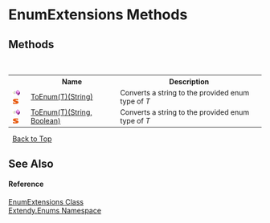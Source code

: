 # EnumExtensions Methods
 


## Methods
&nbsp;<table><tr><th></th><th>Name</th><th>Description</th></tr><tr><td>![Public method](media/pubmethod.gif "Public method")![Static member](media/static.gif "Static member")</td><td><a href="M_Extendy_Enums_EnumExtensions_ToEnum__1">ToEnum(T)(String)</a></td><td>
Converts a string to the provided enum type of *T*</td></tr><tr><td>![Public method](media/pubmethod.gif "Public method")![Static member](media/static.gif "Static member")</td><td><a href="M_Extendy_Enums_EnumExtensions_ToEnum__1_1">ToEnum(T)(String, Boolean)</a></td><td>
Converts a string to the provided enum type of *T*</td></tr></table>&nbsp;
<a href="#enumextensions-methods">Back to Top</a>

## See Also


#### Reference
<a href="T_Extendy_Enums_EnumExtensions">EnumExtensions Class</a><br /><a href="N_Extendy_Enums">Extendy.Enums Namespace</a><br />